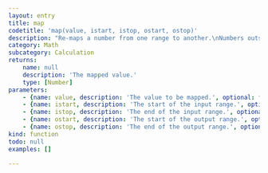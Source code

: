 ```yaml
---
layout: entry
title: map
codetitle: 'map(value, istart, istop, ostart, ostop)'
description: "Re-maps a number from one range to another.\nNumbers outside the range are not clamped to `0` and `1`, because out-of-range values are often intentional and useful."
category: Math
subcategory: Calculation
returns:
    name: null
    description: 'The mapped value.'
    type: [Number]
parameters:
    - {name: value, description: 'The value to be mapped.', optional: false, type: [Number]}
    - {name: istart, description: 'The start of the input range.', optional: false, type: [Number]}
    - {name: istop, description: 'The end of the input range.', optional: false, type: [Number]}
    - {name: ostart, description: 'The start of the output range.', optional: false, type: [Number]}
    - {name: ostop, description: 'The end of the output range.', optional: false, type: [Number]}
kind: function
todo: null
examples: []

---
```

